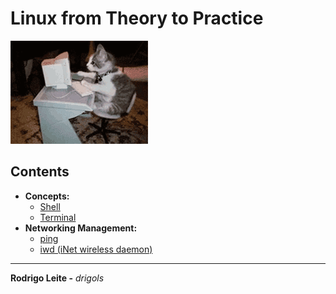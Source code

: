 # Linux from Theory to Practice

![img](res/logo.gif)  

## Contents

 - **Concepts:**  
   - [Shell](modules/shell.md)
   - [Terminal](modules/terminal.md)
 - **Networking Management:**
   - [ping](modules/ping.md)
   - [iwd (iNet wireless daemon)](modules/iwd.md)

---

**Rodrigo Leite -** *drigols*
